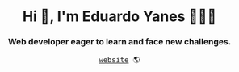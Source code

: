 <h1 align="center">Hi 👋, I'm Eduardo Yanes 👨🏻‍💻</h1>
<h3 align="center">Web developer eager to learn and face new challenges.</h3>
<div align='center'>
  <samp>
    <a href='https://daniel-eduardo-yanes.vercel.app/'>website</a> 🌎
  </samp>
</div>
